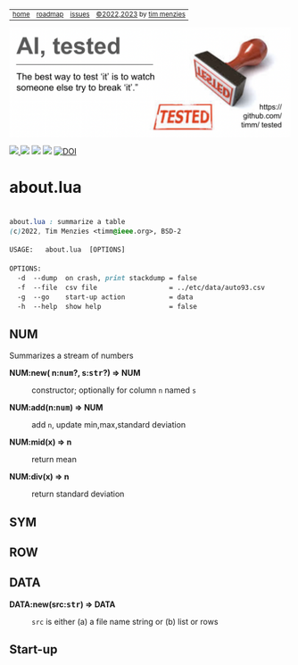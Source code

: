 <small><p>&nbsp;
<a name=top></a>
<table><tr>
<td><a href="/README.md#top">home</a>
<td><a href="/ROADMAP.md">roadmap</a>
<td><a href="http:github.com/timm/tested/issues">issues</a>
<td> <a href="/LICENSE.md">&copy;2022,2023</a> by <a href="http://menzies.us">tim menzies</a>
</tr></table></small>
<img  align=center width=600 src="/docs/img/banner.png"></p>
<p> <img src="https://img.shields.io/badge/task-ai-blueviolet"><a
href="https://github.com/timm/tested/actions/workflows/tests.yml"> <img 
 src="https://github.com/timm/tested/actions/workflows/tests.yml/badge.svg"></a> <img 
 src="https://img.shields.io/badge/language-lua-orange"> <img 
 src="https://img.shields.io/badge/purpose-teaching-yellow"> <a 
 href="https://zenodo.org/badge/latestdoi/569981645"> <img 
 src="https://zenodo.org/badge/569981645.svg" alt="DOI"></a></p>


# about.lua

```css

about.lua : summarize a table
(c)2022, Tim Menzies <timm@ieee.org>, BSD-2 

USAGE:   about.lua  [OPTIONS]

OPTIONS:
  -d  --dump  on crash, print stackdump = false
  -f  --file  csv file                  = ../etc/data/auto93.csv
  -g  --go    start-up action           = data
  -h  --help  show help                 = false

```
 
## NUM	
Summarizes a stream of numbers	

<dl>
<dt><b> NUM:new(  n:<tt>num</tt>?, s:<tt>str</tt>?) &rArr;  NUM </b></dt><dd>

  constructor; optionally for column `n` named `s` 

</dd>
<dt><b> NUM:add(n:<tt>num</tt>) &rArr;  NUM </b></dt><dd>

 add `n`, update min,max,standard deviation

</dd>
<dt><b> NUM:mid(x) &rArr;  n </b></dt><dd>

 return mean

</dd>
<dt><b> NUM:div(x) &rArr;  n </b></dt><dd>

 return standard deviation

</dd>
</dl>

## SYM	
## ROW	
## DATA	

<dl>
<dt><b> DATA:new(src:<tt>str</tt>) &rArr;  DATA </b></dt><dd>

 `src` is either (a) a file name string or (b) list or rows

</dd>
</dl>

## Start-up	
